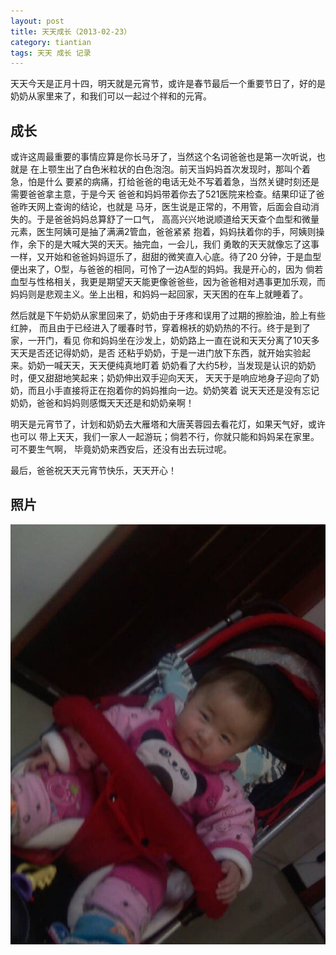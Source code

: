 ```yaml
---
layout: post
title: 天天成长（2013-02-23）
category: tiantian
tags: 天天 成长 记录
---
```


天天今天是正月十四，明天就是元宵节，或许是春节最后一个重要节日了，好的是
奶奶从家里来了，和我们可以一起过个祥和的元宵。

## 成长

或许这周最重要的事情应算是你长马牙了，当然这个名词爸爸也是第一次听说，也就是
在上颚生出了白色米粒状的白色泡泡。前天当妈妈首次发现时，那叫个着急，怕是什么
要紧的病痛，打给爸爸的电话无处不写着着急，当然关键时刻还是需要爸爸拿主意，于是今天
爸爸和妈妈带着你去了521医院来检查。结果印证了爸爸昨天网上查询的结论，也就是
马牙，医生说是正常的，不用管，后面会自动消失的。于是爸爸妈妈总算舒了一口气，
高高兴兴地说顺道给天天查个血型和微量元素，医生阿姨可是抽了满满2管血，爸爸紧紧
抱着，妈妈扶着你的手，阿姨则操作，余下的是大喊大哭的天天。抽完血，一会儿，我们
勇敢的天天就像忘了这事一样，又开始和爸爸妈妈逗乐了，甜甜的微笑直入心底。待了20
分钟，于是血型便出来了，O型，与爸爸的相同，可怜了一边A型的妈妈。我是开心的，因为
倘若血型与性格相关，我更是期望天天能更像爸爸些，因为爸爸相对遇事更加乐观，而
妈妈则是悲观主义。坐上出租，和妈妈一起回家，天天困的在车上就睡着了。

然后就是下午奶奶从家里回来了，奶奶由于牙疼和误用了过期的擦脸油，脸上有些红肿，
而且由于已经进入了暖春时节，穿着棉袄的奶奶热的不行。终于是到了家，一开门，看见
你和妈妈坐在沙发上，奶奶路上一直在说和天天分离了10天多天天是否还记得奶奶，是否
还粘乎奶奶，于是一进门放下东西，就开始实验起来。奶奶一喊天天，天天便纯真地盯着
奶奶看了大约5秒，当发现是认识的奶奶时，便又甜甜地笑起来；奶奶伸出双手迎向天天，
天天于是响应地身子迎向了奶奶，而且小手直接将正在抱着你的妈妈推向一边。奶奶笑着
说天天还是没有忘记奶奶，爸爸和妈妈则感慨天天还是和奶奶亲啊！

明天是元宵节了，计划和奶奶去大雁塔和大唐芙蓉园去看花灯，如果天气好，或许也可以
带上天天，我们一家人一起游玩；倘若不行，你就只能和妈妈呆在家里。可不要生气啊，
毕竟奶奶来西安后，还没有出去玩过呢。

最后，爸爸祝天天元宵节快乐，天天开心！

## 照片

![tiantian](/assets/images/tiantian20130223.jpg)
